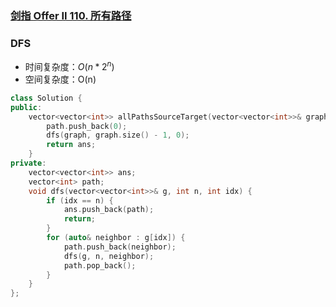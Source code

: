 ### [剑指 Offer II 110. 所有路径](https://leetcode.cn/problems/bP4bmD/)

### DFS

- 时间复杂度：$O(n*2^n)$
- 空间复杂度：O(n)

```c++
class Solution {
public:
    vector<vector<int>> allPathsSourceTarget(vector<vector<int>>& graph) {
        path.push_back(0);
        dfs(graph, graph.size() - 1, 0);
        return ans;
    }
private:
    vector<vector<int>> ans;
    vector<int> path;
    void dfs(vector<vector<int>>& g, int n, int idx) {
        if (idx == n) {
            ans.push_back(path);
            return;
        }
        for (auto& neighbor : g[idx]) {
            path.push_back(neighbor);
            dfs(g, n, neighbor);
            path.pop_back();
        }
    }
};
```
